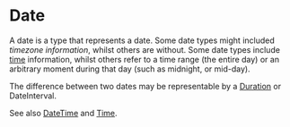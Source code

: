 # Date

A date is a type that represents a date. Some date types might included _timezone information_, whilst others are without. Some date types include [time][type-time] information, whilst others refer to a time range (the entire day) or an arbitrary moment during that day (such as midnight, or mid-day).

The difference between two dates may be representable by a [Duration][type-duration] or DateInterval.

See also [DateTime][type-datetime] and [Time][type-time].

[type-datetime]: ./datetime.md
[type-duration]: ./duration.md
[type-time]: ./time.md
